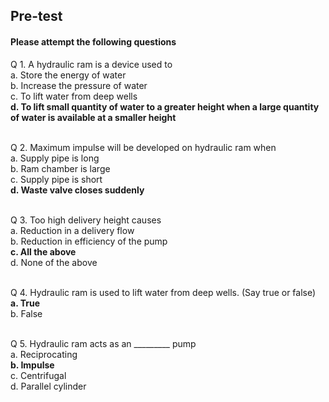 ## <b> Pre-test</b>
#### Please attempt the following questions

 Q 1. A hydraulic ram is a device used to<br>
a. Store the energy of water<br>
b. Increase the pressure of water<br>
c. To lift water from deep wells<br>
<b>d. To lift small quantity of water to a greater height when a large quantity of water is available at a smaller height</b><br><br>

Q 2. Maximum impulse will be developed on hydraulic ram when<br>
a. Supply pipe is long<br>
b. Ram chamber is large<br>
c. Supply pipe is short<br>
<b>d. Waste valve closes suddenly</b><br><br>

Q 3. Too high delivery height causes<br>
a. Reduction in a delivery flow<br>
b. Reduction in efficiency of the pump<br>
<b>c. All the above</b><br>
d. None of the above<br><br>

Q 4. Hydraulic ram is used to lift water from deep wells. (Say true or false)<br>
<b>a. True</b><br>
b. False<br><br>

Q 5. Hydraulic ram acts as an _________ pump<br>
a. Reciprocating<br>
<b>b. Impulse</b><br>
c. Centrifugal<br>
d. Parallel cylinder<br><br>
